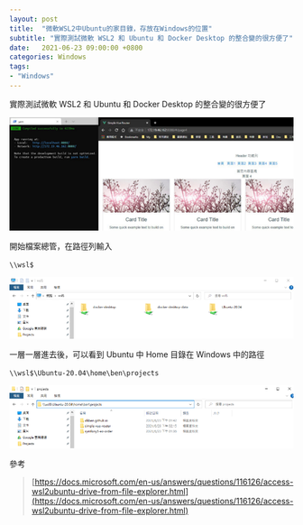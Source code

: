 ```yaml
---
layout: post
title:  "微軟WSL2中Ubuntu的家目錄，存放在Windows的位置"
subtitle: "實際測試微軟 WSL2 和 Ubuntu 和 Docker Desktop 的整合變的很方便了"
date:   2021-06-23 09:00:00 +0800
categories: Windows
tags:
- "Windows"
---
```


實際測試微軟 WSL2 和 Ubuntu 和 Docker Desktop 的整合變的很方便了

![](/images/medium/1__M7oFwrkZIanu1RBVPgspLw.png)

開始檔案總管，在路徑列輸入

`\\wsl$`

![](/images/medium/1__akAc0hXlONCsafxRpwzmew.png)

一層一層進去後，可以看到 Ubuntu 中 Home 目錄在 Windows 中的路徑

`\\wsl$\Ubuntu-20.04\home\ben\projects`

![](/images/medium/1__XPRe6FSZaeHrKBtKimUjAA.png)

參考

> [https://docs.microsoft.com/en-us/answers/questions/116126/access-wsl2ubuntu-drive-from-file-explorer.html](https://docs.microsoft.com/en-us/answers/questions/116126/access-wsl2ubuntu-drive-from-file-explorer.html)
